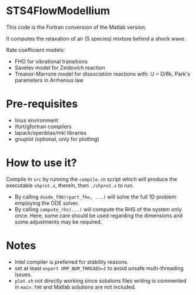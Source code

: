 # STS4FlowModellium
This code is the Fortran conversion of the Matlab version.

It computes the relaxation of air (5 species) mixture behind a shock wave.

Rate coefficient models:
* FHO for vibrational transitions
* Savelev model for Zeldovich reaction
* Treanor-Marrone model for dissociation reactions with: U = D/6k, Park's parameters in Arrhenius law

# Pre-requisites
* linux environment
* ifort/gfortran compilers
* lapack/openblas/mkl libraries
* gnuplot (optional, only for plotting)

# How to use it?
Compile in `src` by running the `compile.sh` script which will produce the executable `shprot.x`, therein, then `./shprot.x` to run.

* By calling `dvode_f90(rpart_fho, ...)` will solve the full 1D problem employing the ODE solver.
* By calling `compute_rhs(...)` will compute the RHS of the system only once. 
  Here, some care should be used regarding the dimensions and some adjustments may be required.

# Notes
* Intel compiler is preferred for stability reasons.
* set at least `export OMP_NUM_THREADS=1` to avoid unsafe multi-threading issues.
* `plot.sh` not directly working since solutions files writing is commented in `main.f90` and Matlab solutions are not included.

